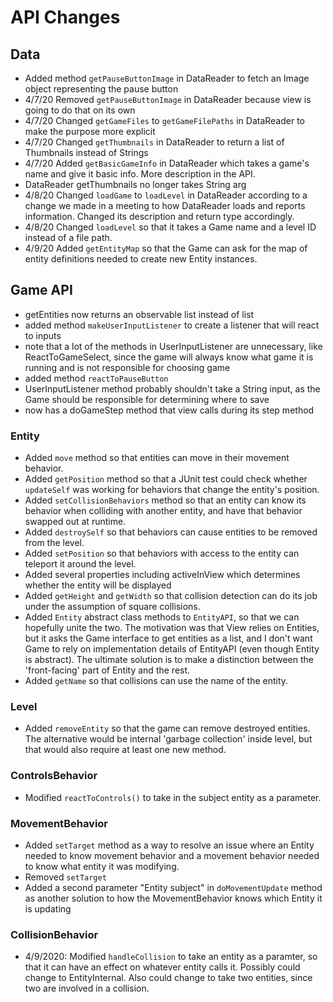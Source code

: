 # API Changes

## Data
- Added method ``getPauseButtonImage`` in DataReader to fetch an Image object representing
the pause button
- 4/7/20 Removed ``getPauseButtonImage`` in DataReader because view is going to do that on its own
- 4/7/20 Changed ``getGameFiles`` to ``getGameFilePaths`` in DataReader to make the purpose more explicit
- 4/7/20 Changed ``getThumbnails`` in DataReader to return a list of Thumbnails instead of Strings
- 4/7/20 Added ``getBasicGameInfo`` in DataReader which takes a game's name and give it basic info. More description in the API.
- DataReader getThumbnails no longer takes String arg
- 4/8/20 Changed ``loadGame`` to ``loadLevel`` in DataReader according to a change we made in a meeting to how 
DataReader loads and reports information. Changed its description and return type accordingly.
- 4/8/20 Changed ``loadLevel`` so that it takes a Game name and a level ID instead of a file path.
- 4/9/20 Added ``getEntityMap`` so that the Game can ask for the map of entity definitions needed to
create new Entity instances.

## Game API
- getEntities now returns an observable list instead of list
- added method ``makeUserInputListener`` to create a listener that will react to inputs
- note that a lot of the methods in UserInputListener are unnecessary, like ReactToGameSelect,
since the game will always know what game it is running and is not responsible for choosing game
- added method ``reactToPauseButton``
- UserInputListener method probably shouldn't take a String input, as the Game should be
responsible for determining where to save
- now has a doGameStep method that view calls during its step method


### Entity
- Added ``move`` method so that entities can move in their movement behavior.
- Added ``getPosition`` method so that a JUnit test could check whether ``updateSelf`` was working for
behaviors that change the entity's position.
- Added ``setCollisionBehaviors`` method so that an entity can know its behavior when colliding
with another entity, and have that behavior swapped out at runtime.
- Added ``destroySelf`` so that behaviors can cause entities to be removed from the level.
- Added ``setPosition`` so that behaviors with access to the entity can teleport it around the level.
- Added several properties including activeInView which determines whether the entity will be
displayed
- Added ``getHeight`` and ``getWidth`` so that collision detection can do its job 
under the assumption of square collisions.
- Added ``Entity`` abstract class methods to ``EntityAPI``, so that we can hopefully unite the two.
The motivation was that View relies on Entities, but it asks the Game interface to get entities
as a list, and I don't want Game to rely on implementation details of EntityAPI (even though Entity
is abstract). The ultimate solution is to make a distinction between the 'front-facing' part of Entity
and the rest.
- Added ``getName`` so that collisions can use the name of the entity.

### Level
- Added ``removeEntity`` so that the game can remove destroyed entities.
The alternative would be internal 'garbage collection' inside level, but that would also require
at least one new method.

### ControlsBehavior
- Modified ``reactToControls()`` to take in the subject entity as a parameter.


### MovementBehavior
- Added ``setTarget`` method as a way to resolve an issue where an Entity needed to know 
movement behavior and a movement behavior needed to know what entity it was modifying.
- Removed ``setTarget`` 
- Added a second parameter "Entity subject"  in ``doMovementUpdate`` method as another solution to how the MovementBehavior knows which Entity it
is updating 

### CollisionBehavior
- 4/9/2020: Modified ``handleCollision`` to take an entity as a paramter, so that
it can have an effect on whatever entity calls it. Possibly could change to EntityInternal.
Also could change to take two entities, since two are involved in a collision.